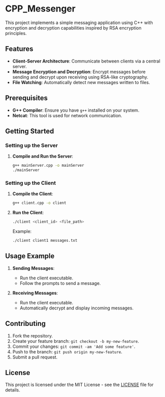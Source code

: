 # CPP_Messenger

This project implements a simple messaging application using C++ with encryption and decryption capabilities inspired by RSA encryption principles.

## Features

- **Client-Server Architecture**: Communicate between clients via a central server.
- **Message Encryption and Decryption**: Encrypt messages before sending and decrypt upon receiving using RSA-like cryptography.
- **File Watching**: Automatically detect new messages written to files.

## Prerequisites

- **G++ Compiler**: Ensure you have `g++` installed on your system.
- **Netcat**: This tool is used for network communication.

## Getting Started

### Setting up the Server

1. **Compile and Run the Server**:

    ```sh
    g++ mainServer.cpp -o mainServer
    ./mainServer
    ```

### Setting up the Client

1. **Compile the Client**:

    ```sh
    g++ client.cpp -o client
    ```

2. **Run the Client**:

    ```sh
    ./client <client_id> <file_path>
    ```

    Example:

    ```sh
    ./client client1 messages.txt
    ```

## Usage Example

1. **Sending Messages**:
    - Run the client executable.
    - Follow the prompts to send a message.

2. **Receiving Messages**:
    - Run the client executable.
    - Automatically decrypt and display incoming messages.

## Contributing

1. Fork the repository.
2. Create your feature branch: `git checkout -b my-new-feature`.
3. Commit your changes: `git commit -am 'Add some feature'`.
4. Push to the branch: `git push origin my-new-feature`.
5. Submit a pull request.

## License

This project is licensed under the MIT License - see the [LICENSE](LICENSE) file for details.
